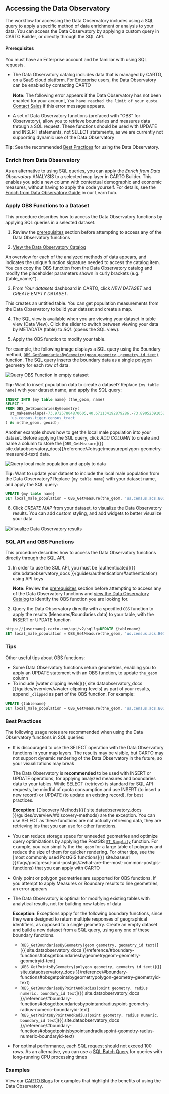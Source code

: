 ## Accessing the Data Observatory

The workflow for accessing the Data Observatory includes using a SQL query to apply a specific method of data enrichment or analysis to your data. You can access the Data Observatory by applying a custom query in CARTO Builder, or directly through the SQL API.

#### Prerequisites

You must have an Enterprise account and be familiar with using SQL requests.

- The Data Observatory catalog includes data that is managed by CARTO, on a SaaS cloud platform. For Enterprise users, the Data Observatory can be enabled by contacting CARTO

	**Note:** The following error appears if the Data Observatory has not been enabled for your account, `You have reached the limit of your quota`. [Contact Sales](mailto:sales@carto.com) if this error message appears.

- A set of Data Observatory functions (prefaced with "OBS" for Observatory), allow you to retrieve boundaries and measures data through a SQL request. These functions should be used with UPDATE and INSERT statements, not SELECT statements, as we are currently not supporting dynamic use of the Data Observatory 

**Tip:** See the recommended [Best Practices](#best-practices) for using the Data Observatory.

### Enrich from Data Observatory

As an alternative to using SQL queries, you can apply the _Enrich from Data Observatory_ ANALYSIS to a selected map layer in CARTO Builder. This enables you add a new column with contextual demographic and economic measures, without having to apply the code yourself. For details, see the [Enrich from Data Observatory Guide](https://carto.com/learn/guides/analysis/enrich-from-data-observatory) in our Learn hub.

### Apply OBS Functions to a Dataset

This procedure describes how to access the Data Observatory functions by applying SQL queries in a selected dataset.

1) Review the [prerequisites](#prerequisites) section before attempting to access any of the Data Observatory functions

2) [View the Data Observatory Catalog](https://cartodb.github.io/bigmetadata/index.html)

An overview for each of the analyzed methods of data appears, and indicates the unique function signature needed to access the catalog item. You can copy the OBS function from the Data Observatory catalog and modify the placeholder parameters shown in curly brackets (e.g. "{table_name}").

3) From _Your datasets_ dashboard in CARTO, click _NEW DATASET_ and _CREATE EMPTY DATASET_. 

This creates an untitled table. You can get population measurements from the Data Observatory to build your dataset and create a map.

4) 	The SQL view is available when you are viewing your dataset in table view (Data View). Click the slider to switch between viewing your data by METADATA (table) to _SQL_ (opens the SQL view). 

5) Apply the OBS function to modify your table. 

For example, the following image displays a SQL query using the Boundary method, [`OBS_GetBoundariesByGeometry(geom geometry, geometry_id text)`](https://carto.com/docs/carto-engine/data/boundary-functions/#obsgetboundariesbygeometrygeom-geometry-geometryid-text) function. The SQL query inserts the boundary data as a single polygon geometry for each row of data. 

![Query OBS Function in empty dataset](../img/obs_getboundary.jpg)


**Tip:** Want to insert population data to create a dataset? Replace `{my table name}` with your dataset name, and apply the SQL query:

```sql
INSERT INTO {my table name} (the_geom, name)
SELECT * 
FROM OBS_GetBoundariesByGeometry(
  st_makeenvelope(-73.97257804870605,40.671134192879286,-73.89052391052246,40.722868115036974, 4326),
  'us.census.tiger.census_tract'
) As m(the_geom, geoid);
```

Another example shows how to get the local male population into your dataset. Before applying the SQL query, click _ADD COLUMN_ to create and name a column to store the [`OBS_GetMeasure`]({{ site.dataobservatory_docs}}/reference/#obsgetmeasurepolygon-geometry-measureid-text) data.

![Query local male population and apply to data](../img/local_male_pop.jpg)

**Tip:** Want to update your dataset to include the local male population from the Data Observatory? Replace `{my table name}` with your dataset name, and apply the SQL query:

```sql
UPDATE {my table name}
SET local_male_population = OBS_GetMeasure(the_geom, 'us.census.acs.B01001002')
```
6) Click _CREATE MAP_ from your dataset, to visualize the Data Observatory results. You can add custom styling, and add widgets to better visualize your data

![Visualize Data Observatory results](../img/visualize_obs_data.jpg)


### SQL API and OBS Functions

This procedure describes how to access the Data Observatory functions directly through the SQL API.

1. In order to use the SQL API, you must be [authenticated]({{ site.bdataobservatory_docs }}/guides/authentication/#authentication) using API keys

	**Note:** Review the [prerequisites](#prerequisites) section before attempting to access any of the Data Observatory functions and [view the Data Observatory Catalog](https://cartodb.github.io/bigmetadata/index.html) to identify the OBS function you are looking for.

2. Query the Data Observatory directly with a specified `OBS` function to apply the results (Measures/Boundaries data) to your table, with the INSERT or UPDATE function

```sql
https://{username}.carto.com/api/v2/sql?q=UPDATE {tablename}
SET local_male_population = OBS_GetMeasure(the_geom, 'us.census.acs.B01001002')&api_key={api_key}
```
### Tips

Other useful tips about OBS functions:

- Some Data Observatory functions return geometries, enabling you to apply an UPDATE statement with an OBS function, to update `the_geom` column
- To include [water clipping levels]({{ site.dataobservatory_docs }}/guides/overview/#water-clipping-levels) as part of your results, append `_clipped` as part of the OBS function. For example: 

```sql
UPDATE {tablename}
SET local_male_population = OBS_GetMeasure(the_geom, 'us.census.acs.B01001002','area','us.census.tiger.census_tract_clipped')
```

### Best Practices

The following usage notes are recommended when using the Data Observatory functions in SQL queries:

- It is discouraged to use the SELECT operation with the Data Observatory functions in your map layers. The results may be visible, but CARTO may not support dynamic rendering of the Data Observatory in the future, so your visualizations may break

	The Data Observatory is **recommended** to be used with INSERT or UPDATE operations, for applying analyzed measures and boundaries data to your tables. While SELECT (retrieve) is standard for SQL API requests, be mindful of quota consumption and use INSERT (to insert a new record) or UPDATE (to update an existing record), for best practices. 

	**Exception:** [Discovery Methods]({{ site.dataobservatory_docs }}/guides/overview/#discovery-methods) are the exception. You can use SELECT as these functions are not actually retrieving data, they are retrieving ids that you can use for other functions.

- You can reduce storage space for unneeded geometries and optimize query optimizations by applying the PostGIS [`ST_Simplify`](http://www.postgis.org/docs/ST_Simplify.html) function. For example, you can simplify the `the_geom` for a large table of polygons and reduce the size of them for quicker rendering. For other tips, see the [most commonly used PostGIS functions]({{ site.baseurl }}/faqs/postgresql-and-postgis/#what-are-the-most-common-postgis-functions) that you can apply with CARTO

- Only point or polygon geometries are supported for OBS functions. If you attempt to apply Measures or Boundary results to line geometries, an error appears

- The Data Observatory is optimal for modifying existing tables with analytical results, not for building new tables of data

	**Exception:** Exceptions apply for the following boundary functions, since they were designed to return multiple responses of geographical identifiers, as opposed to a single geometry. Create an empty dataset and build a new dataset from a SQL query, using any one of these boundary functions.

	- [`OBS_GetBoundariesByGeometry(geom geometry, geometry_id text)`]({{ site.dataobservatory_docs }}/reference/#boundary-functions#obsgetboundariesbygeometrygeom-geometry-geometryid-text)
	- [`OBS_GetPointsByGeometry(polygon geometry, geometry_id text)`]({{ site.dataobservatory_docs }}/reference/#boundary-functions#obsgetpointsbygeometrypolygon-geometry-geometryid-text)
	- [`OBS_GetBoundariesByPointAndRadius(point geometry, radius numeric, boundary_id text`]({{ site.dataobservatory_docs }}/reference/#boundary-functions#obsgetboundariesbypointandradiuspoint-geometry-radius-numeric-boundaryid-text)
	- [`OBS_GetPointsByPointAndRadius(point geometry, radius numeric, boundary_id text`]({{ site.dataobservatory_docs }}/reference/#boundary-functions#obsgetpointsbypointandradiuspoint-geometry-radius-numeric-boundaryid-text)

- For optimal performance, each SQL request should not exceed 100 rows. As an alternative, you can use a [SQL Batch Query](/docs/carto-engine/sql-api/batch-queries) for queries with long-running CPU processing times

### Examples

View our [CARTO Blogs](https://carto.com/blog/categories/data-observatory/) for examples that highlight the benefits of using the Data Observatory.